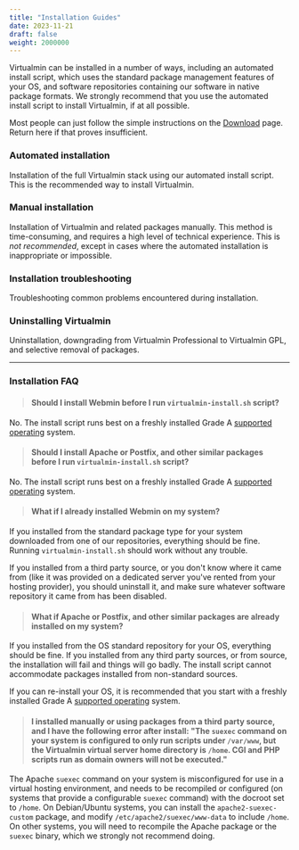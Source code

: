 ```yaml
---
title: "Installation Guides"
date: 2023-11-21
draft: false
weight: 2000000
---
```

Virtualmin can be installed in a number of ways, including an automated install script, which uses the standard package management features of your OS, and software repositories containing our software in native package formats. We strongly recommend that you use the automated install script to install Virtualmin, if at all possible.

Most people can just follow the simple instructions on the [Download](/download/) page. Return here if that proves insufficient.

### Automated installation

Installation of the full Virtualmin stack using our automated install script. This is the recommended way to install Virtualmin.

### Manual installation

Installation of Virtualmin and related packages manually. This method is time-consuming, and requires a high level of technical experience. This is _not recommended_, except in cases where the automated installation is inappropriate or impossible.

### Installation troubleshooting

Troubleshooting common problems encountered during installation. 

### Uninstalling Virtualmin

Uninstallation, downgrading from Virtualmin Professional to Virtualmin GPL, and selective removal of packages.

---

### Installation FAQ

> #### Should I install Webmin before I run `virtualmin-install.sh` script?

No.  The install script runs best on a freshly installed Grade A [supported operating](/docs/os-support/#grade-a-supported-systems) system.

> #### Should I install Apache or Postfix, and other similar packages before I run `virtualmin-install.sh` script?

No. The install script runs best on a freshly installed Grade A [supported operating](/docs/os-support/#grade-a-supported-systems) system.

> #### What if I already installed Webmin on my system?

If you installed from the standard package type for your system downloaded from one of our repositories, everything should be fine.  Running `virtualmin-install.sh` should work without any trouble.

If you installed from a third party source, or you don't know where it came from (like it was provided on a dedicated server you've rented from your hosting provider), you should uninstall it, and make sure whatever software repository it came from has been disabled.

> #### What if Apache or Postfix, and other similar packages are already installed on my system?

If you installed from the OS standard repository for your OS, everything should be fine. If you installed from any third party sources, or from source, the installation will fail and things will go badly. The install script cannot accommodate packages installed from non-standard sources.

If you can re-install your OS, it is recommended that you start with a freshly installed Grade A [supported operating](/docs/os-support/#grade-a-supported-systems) system.

> #### I installed manually or using packages from a third party source, and I have the following error after install: "The `suexec` command on your system is configured to only run scripts under `/var/www`, but the Virtualmin virtual server home directory is `/home`. CGI and PHP scripts run as domain owners will not be executed."

The Apache `suexec` command on your system is misconfigured for use in a virtual hosting environment, and needs to be recompiled or configured (on systems that provide a configurable `suexec` command) with the docroot set to `/home`. On Debian/Ubuntu systems, you can install the `apache2-suexec-custom` package, and modify `/etc/apache2/suexec/www-data` to include `/home`. On other systems, you will need to recompile the Apache package or the `suexec` binary, which we strongly not recommend doing.
